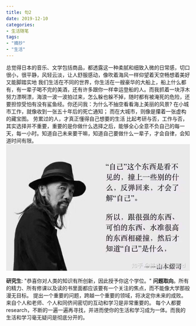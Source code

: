 ```yaml
---
title: 句2
date: 2019-12-10
categories:
- 生活随笔
tags:
- "摘抄"
- "生活"
---
```


总觉得日本的音乐、文学包括商品，都透露这一种柔腻和细致入微的日常感，切口很小，很平静，风轻云淡，让人舒服感动，像吹着海风一样仰望着天空畅想着美好又能脚踏实地
我们生活在不同的世界，你生活在一艘豪华的大船上，船上什么都有，有一辈子喝不完的美酒，还有许多跟你一样幸运登船的人。而我抓着一块浮木努力漂啊漂，海浪一波一波拍过来，怎么躲也躲不掉，随时都有被淹死的危险，还要担惊受怕有没有鲨鱼经。你还问我：为什么不抽空看看海上美丽的风景?
在小城市工作，就像收到一张五十年后的死亡通知； 而在大城市，则像是攥着一张虚构的藏宝图。
劳累过的人，才真正懂得自己想要的生活
比起考研与否，工作与否，其实选择并不重要，重要的是你做什么选择之后，能够全心全意不负自己的每一天，每一小时。知道自己未来要干嘛，知道自己要做什么一辈子，才会自律，会知道时间有限。
 ![](好句/asd.png)

**研究生**:
"恭喜你对人类的知识有所创新，因此授予你这个学位。"
**问题取向**。所有的精力、所有修课以及读的书里面都应该要有一个关注的焦点，而不能像大学那般漫无目标。
提出一个重要的问题，跨越一个重要的领域，将决定你未来的成败。
来自个人和老师、个人和同侪间密切的互动和学习是非常重要的。
每个人都要research，不断的一遍一遍再寻找，并进而使你的生活和学习成为一体。而我的生活和学习毫无疑问是彻底分开的。
